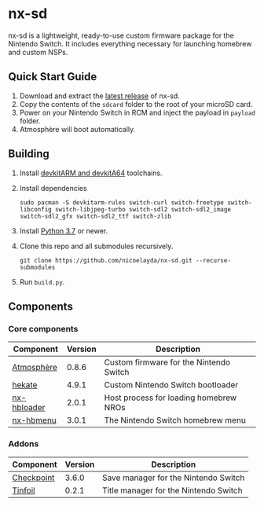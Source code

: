 # nx-sd

nx-sd is a lightweight, ready-to-use custom firmware package for the Nintendo Switch. It includes everything necessary for launching homebrew and custom NSPs.


## Quick Start Guide

1. Download and extract the [latest release](https://github.com/nicoelayda/nx-sd/releases/latest) of nx-sd.
2. Copy the contents of the `sdcard` folder to the root of your microSD card.
3. Power on your Nintendo Switch in RCM and inject the payload in `payload` folder.
4. Atmosphère will boot automatically.

## Building

1. Install [devkitARM and devkitA64](https://devkitpro.org/wiki/Getting_Started) toolchains.
2. Install dependencies

       sudo pacman -S devkitarm-rules switch-curl switch-freetype switch-libconfig switch-libjpeg-turbo switch-sdl2 switch-sdl2_image switch-sdl2_gfx switch-sdl2_ttf switch-zlib
   
3. Install [Python 3.7](https://www.python.org/downloads/) or newer.
4. Clone this repo and all submodules recursively.

       git clone https://github.com/nicoelayda/nx-sd.git --recurse-submodules

5. Run `build.py`.


## Components

### Core components

| Component                                                 | Version | Description |
| --------------------------------------------------------- | ------- | ----------- |
| [Atmosphère](https://github.com/Atmosphere-NX/Atmosphere) | 0.8.6   | Custom firmware for the Nintendo Switch |
| [hekate](https://github.com/CTCaer/hekate)                | 4.9.1   | Custom Nintendo Switch bootloader |
| [nx-hbloader](https://github.com/switchbrew/nx-hbloader)  | 2.0.1   | Host process for loading homebrew NROs |
| [nx-hbmenu](https://github.com/switchbrew/nx-hbmenu)      | 3.0.1   | The Nintendo Switch homebrew menu |

### Addons

| Component                                                 | Version | Description |
| --------------------------------------------------------- | ------- | ----------- |
| [Checkpoint](https://github.com/FlagBrew/Checkpoint)      | 3.6.0   | Save manager for the Nintendo Switch |
| [Tinfoil](https://github.com/Adubbz/Tinfoil)              | 0.2.1   | Title manager for the Nintendo Switch |
